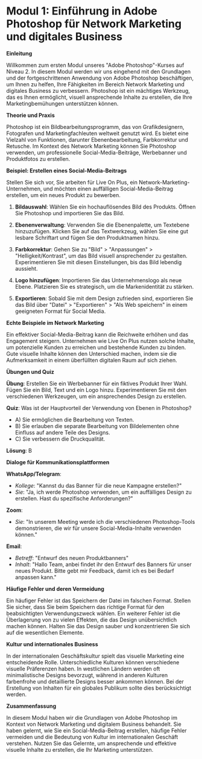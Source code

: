 # **Modul 1: Einführung in Adobe Photoshop für Network Marketing und digitales Business**

**Einleitung**

Willkommen zum ersten Modul unseres "Adobe Photoshop"-Kurses auf Niveau 2. In diesem Modul werden wir uns eingehend mit den Grundlagen und der fortgeschrittenen Anwendung von Adobe Photoshop beschäftigen, um Ihnen zu helfen, Ihre Fähigkeiten im Bereich Network Marketing und digitales Business zu verbessern. Photoshop ist ein mächtiges Werkzeug, das es Ihnen ermöglicht, visuell ansprechende Inhalte zu erstellen, die Ihre Marketingbemühungen unterstützen können.

**Theorie und Praxis**

Photoshop ist ein Bildbearbeitungsprogramm, das von Grafikdesignern, Fotografen und Marketingfachleuten weltweit genutzt wird. Es bietet eine Vielzahl von Funktionen, darunter Ebenenbearbeitung, Farbkorrektur und Retusche. Im Kontext des Network Marketing können Sie Photoshop verwenden, um professionelle Social-Media-Beiträge, Werbebanner und Produktfotos zu erstellen.

**Beispiel: Erstellen eines Social-Media-Beitrags**

Stellen Sie sich vor, Sie arbeiten für Live On Plus, ein Network-Marketing-Unternehmen, und möchten einen auffälligen Social-Media-Beitrag erstellen, um ein neues Produkt zu bewerben.

1. **Bildauswahl**: Wählen Sie ein hochauflösendes Bild des Produkts. Öffnen Sie Photoshop und importieren Sie das Bild.
   
2. **Ebenenverwaltung**: Verwenden Sie die Ebenenpalette, um Textebene hinzuzufügen. Klicken Sie auf das Textwerkzeug, wählen Sie eine gut lesbare Schriftart und fügen Sie den Produktnamen hinzu.

3. **Farbkorrektur**: Gehen Sie zu "Bild" > "Anpassungen" > "Helligkeit/Kontrast", um das Bild visuell ansprechender zu gestalten. Experimentieren Sie mit diesen Einstellungen, bis das Bild lebendig aussieht.

4. **Logo hinzufügen**: Importieren Sie das Unternehmenslogo als neue Ebene. Platzieren Sie es strategisch, um die Markenidentität zu stärken.

5. **Exportieren**: Sobald Sie mit dem Design zufrieden sind, exportieren Sie das Bild über "Datei" > "Exportieren" > "Als Web speichern" in einem geeigneten Format für Social Media.

**Echte Beispiele im Network Marketing**

Ein effektiver Social-Media-Beitrag kann die Reichweite erhöhen und das Engagement steigern. Unternehmen wie Live On Plus nutzen solche Inhalte, um potenzielle Kunden zu erreichen und bestehende Kunden zu binden. Gute visuelle Inhalte können den Unterschied machen, indem sie die Aufmerksamkeit in einem überfüllten digitalen Raum auf sich ziehen.

**Übungen und Quiz**

**Übung**: Erstellen Sie ein Werbebanner für ein fiktives Produkt Ihrer Wahl. Fügen Sie ein Bild, Text und ein Logo hinzu. Experimentieren Sie mit den verschiedenen Werkzeugen, um ein ansprechendes Design zu erstellen.

**Quiz**: Was ist der Hauptvorteil der Verwendung von Ebenen in Photoshop?
- A) Sie ermöglichen die Bearbeitung von Texten.
- B) Sie erlauben die separate Bearbeitung von Bildelementen ohne Einfluss auf andere Teile des Designs.
- C) Sie verbessern die Druckqualität.

**Lösung**: B

**Dialoge für Kommunikationsplattformen**

**WhatsApp/Telegram**:
- *Kollege*: "Kannst du das Banner für die neue Kampagne erstellen?"
- *Sie*: "Ja, ich werde Photoshop verwenden, um ein auffälliges Design zu erstellen. Hast du spezifische Anforderungen?"

**Zoom**:
- *Sie*: "In unserem Meeting werde ich die verschiedenen Photoshop-Tools demonstrieren, die wir für unsere Social-Media-Inhalte verwenden können."

**Email**:
- *Betreff*: "Entwurf des neuen Produktbanners"
- *Inhalt*: "Hallo Team, anbei findet ihr den Entwurf des Banners für unser neues Produkt. Bitte gebt mir Feedback, damit ich es bei Bedarf anpassen kann."

**Häufige Fehler und deren Vermeidung**

Ein häufiger Fehler ist das Speichern der Datei im falschen Format. Stellen Sie sicher, dass Sie beim Speichern das richtige Format für den beabsichtigten Verwendungszweck wählen. Ein weiterer Fehler ist die Überlagerung von zu vielen Effekten, die das Design unübersichtlich machen können. Halten Sie das Design sauber und konzentrieren Sie sich auf die wesentlichen Elemente.

**Kultur und internationales Business**

In der internationalen Geschäftskultur spielt das visuelle Marketing eine entscheidende Rolle. Unterschiedliche Kulturen können verschiedene visuelle Präferenzen haben. In westlichen Ländern werden oft minimalistische Designs bevorzugt, während in anderen Kulturen farbenfrohe und detaillierte Designs besser ankommen können. Bei der Erstellung von Inhalten für ein globales Publikum sollte dies berücksichtigt werden.

**Zusammenfassung**

In diesem Modul haben wir die Grundlagen von Adobe Photoshop im Kontext von Network Marketing und digitalem Business behandelt. Sie haben gelernt, wie Sie ein Social-Media-Beitrag erstellen, häufige Fehler vermeiden und die Bedeutung von Kultur im internationalen Geschäft verstehen. Nutzen Sie das Gelernte, um ansprechende und effektive visuelle Inhalte zu erstellen, die Ihr Marketing unterstützen.